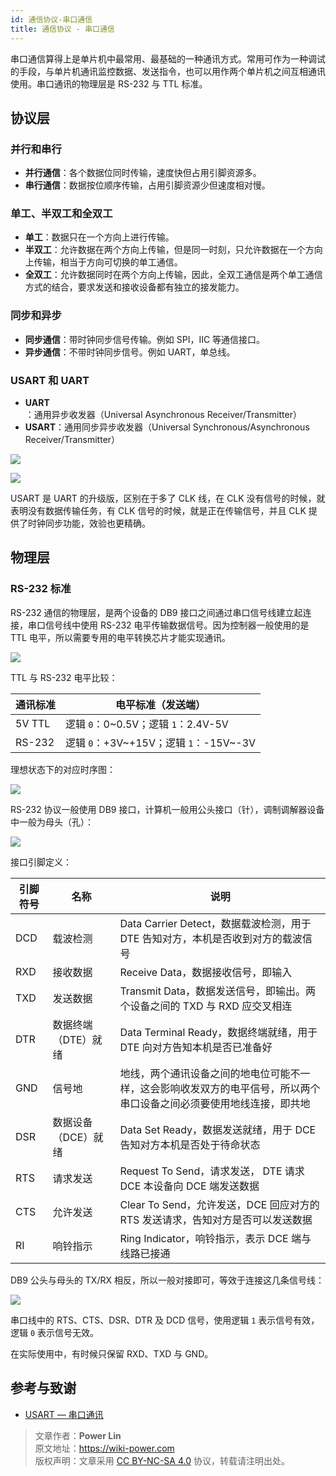 ```yaml
---
id: 通信协议-串口通信
title: 通信协议 - 串口通信
---
```


串口通信算得上是单片机中最常用、最基础的一种通讯方式。常用可作为一种调试的手段，与单片机通讯监控数据、发送指令，也可以用作两个单片机之间互相通讯使用。串口通讯的物理层是 RS-232 与 TTL 标准。

## 协议层

### 并行和串行

- **并行通信**：各个数据位同时传输，速度快但占用引脚资源多。
- **串行通信**：数据按位顺序传输，占用引脚资源少但速度相对慢。

### 单工、半双工和全双工

- **单工**：数据只在一个方向上进行传输。
- **半双工**：允许数据在两个方向上传输，但是同一时刻，只允许数据在一个方向上传输，相当于方向可切换的单工通信。
- **全双工**：允许数据同时在两个方向上传输，因此，全双工通信是两个单工通信方式的结合，要求发送和接收设备都有独立的接发能力。

### 同步和异步

- **同步通信**：带时钟同步信号传输。例如 SPI，IIC 等通信接口。
- **异步通信**：不带时钟同步信号。例如 UART，单总线。

### USART 和 UART

- **UART**：通用异步收发器（Universal Asynchronous Receiver/Transmitter）
- **USART**：通用同步异步收发器（Universal Synchronous/Asynchronous Receiver/Transmitter）

![](https://wiki-media-1253965369.cos.ap-guangzhou.myqcloud.com/img/20210207095411.png)

![](https://wiki-media-1253965369.cos.ap-guangzhou.myqcloud.com/img/20210207095433.png)

USART 是 UART 的升级版，区别在于多了 CLK 线，在 CLK 没有信号的时候，就表明没有数据传输任务，有 CLK 信号的时候，就是正在传输信号，并且 CLK 提供了时钟同步功能，效验也更精确。

## 物理层

### RS-232 标准

RS-232 通信的物理层，是两个设备的 DB9 接口之间通过串口信号线建立起连接，串口信号线中使用 RS-232 电平传输数据信号。因为控制器一般使用的是 TTL 电平，所以需要专用的电平转换芯片才能实现通讯。

![](https://wiki-media-1253965369.cos.ap-guangzhou.myqcloud.com/img/20220415102310.png)

TTL 与 RS-232 电平比较：

| 通讯标准 | 电平标准（发送端）                     |
| -------- | -------------------------------------- |
| 5V TTL   | 逻辑 `0`：0~0.5V；逻辑 `1`：2.4V-5V    |
| RS-232   | 逻辑 `0`：+3V~+15V；逻辑 `1`：-15V~-3V |

理想状态下的对应时序图：

![](https://wiki-media-1253965369.cos.ap-guangzhou.myqcloud.com/img/20220415102914.png)

RS-232 协议一般使用 DB9 接口，计算机一般用公头接口（针），调制调解器设备中一般为母头（孔）：

![](https://wiki-media-1253965369.cos.ap-guangzhou.myqcloud.com/img/20220415103401.png)

接口引脚定义：

| 引脚符号 | 名称                | 说明                                                                                                                 |
| -------- | ------------------- | -------------------------------------------------------------------------------------------------------------------- |
| DCD      | 载波检测            | Data Carrier Detect，数据载波检测，用于 DTE 告知对方，本机是否收到对方的载波信号                                     |
| RXD      | 接收数据            | Receive Data，数据接收信号，即输入                                                                                   |
| TXD      | 发送数据            | Transmit Data，数据发送信号，即输出。两个设备之间的 TXD 与 RXD 应交叉相连                                            |
| DTR      | 数据终端（DTE）就绪 | Data Terminal Ready，数据终端就绪，用于 DTE 向对方告知本机是否已准备好                                               |
| GND      | 信号地              | 地线，两个通讯设备之间的地电位可能不一样，这会影响收发双方的电平信号，所以两个串口设备之间必须要使用地线连接，即共地 |
| DSR      | 数据设备（DCE）就绪 | Data Set Ready，数据发送就绪，用于 DCE 告知对方本机是否处于待命状态                                                  |
| RTS      | 请求发送            | Request To Send，请求发送， DTE 请求 DCE 本设备向 DCE 端发送数据                                                     |
| CTS      | 允许发送            | Clear To Send，允许发送，DCE 回应对方的 RTS 发送请求，告知对方是否可以发送数据                                       |
| RI       | 响铃指示            | Ring Indicator，响铃指示，表示 DCE 端与线路已接通                                                                    |

DB9 公头与母头的 TX/RX 相反，所以一般对接即可，等效于连接这几条信号线：

![](https://wiki-media-1253965369.cos.ap-guangzhou.myqcloud.com/img/20220415103901.png)

串口线中的 RTS、CTS、DSR、DTR 及 DCD 信号，使用逻辑 `1` 表示信号有效，逻辑 `0` 表示信号无效。

在实际使用中，有时候只保留 RXD、TXD 与 GND。

## 参考与致谢

- [USART — 串口通讯](https://doc.embedfire.com/mcu/stm32/f103/hal_generalzh/latest/doc/chapter20/chapter20.html)

> 文章作者：**Power Lin**  
> 原文地址：<https://wiki-power.com>  
> 版权声明：文章采用 [CC BY-NC-SA 4.0](https://creativecommons.org/licenses/by/4.0/deed.zh) 协议，转载请注明出处。
